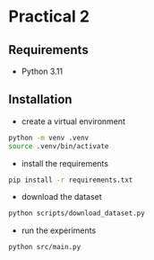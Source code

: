 # Practical 2

## Requirements

- Python 3.11

## Installation

- create a virtual environment

```bash
python -m venv .venv
source .venv/bin/activate
```

- install the requirements

```bash
pip install -r requirements.txt
```

- download the dataset

```bash
python scripts/download_dataset.py
```

- run the experiments

```bash
python src/main.py
```
